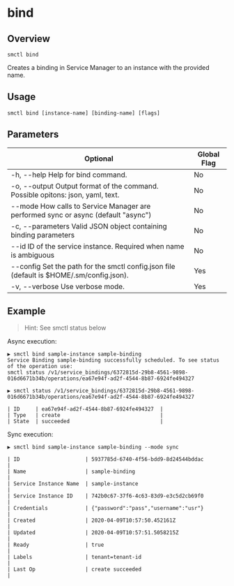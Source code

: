 # bind

## Overview

`smctl bind`

Creates a binding in Service Manager to an instance with the provided name.

## Usage

`smctl bind [instance-name] [binding-name] [flags]`

## Parameters

|Optional|Global Flag|
|--------|-----------|
| -h, --help  Help for bind command.| No |
| -o, --output Output format of the command. Possible opitons: json, yaml, text.| No|
| --mode How calls to Service Manager are performed sync or async (default "async") | No |
| -c, --parameters Valid JSON object containing binding parameters | No |
| --id ID of the service instance. Required when name is ambiguous | No |
| --config Set the path for the smctl config.json file (default is $HOME/.sm/config.json).|Yes|
| -v, --verbose Use verbose mode.|Yes|

## Example

> Hint: See smctl status below

Async execution:

```
▶ smctl bind sample-instance sample-binding
Service Binding sample-binding successfully scheduled. To see status of the operation use:
smctl status /v1/service_bindings/6372815d-29b8-4561-9898-016d6671b34b/operations/ea67e94f-ad2f-4544-8b87-6924fe494327
```

```
▶ smctl status /v1/service_bindings/6372815d-29b8-4561-9898-016d6671b34b/operations/ea67e94f-ad2f-4544-8b87-6924fe494327

| ID     | ea67e94f-ad2f-4544-8b87-6924fe494327  |
| Type   | create                                |
| State  | succeeded                             |
```

Sync execution:

```
▶ smctl bind sample-instance sample-binding --mode sync

| ID                     | 5937785d-6740-4f56-bdd9-8d24544bddac                |
| Name                   | sample-binding                                      |
| Service Instance Name  | sample-instance                                     |
| Service Instance ID    | 742b0c67-37f6-4c63-83d9-e3c5d2cb69f0                |
| Credentials            | {"password":"pass","username":"usr"}                |
| Created                | 2020-04-09T10:57:50.452161Z                         |
| Updated                | 2020-04-09T10:57:51.5058215Z                        |
| Ready                  | true                                                |
| Labels                 | tenant=tenant-id                                    |
| Last Op                | create succeeded                                    |
```
